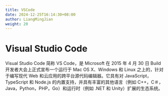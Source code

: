 ```yaml
---
title: VSCode
date: 2024-12-25T16:14:30+08:00
author: LiangMingJian
weight: 20
---
```


# Visual Studio Code

Visual Studio Code 简称 VS Code，是 Microsoft 在 2015 年 4 月 30 日 Build 开发者大会上正式宣布一个运行于 Mac OS X、Windows 和 Linux 之上的，针对于编写现代 Web 和云应用的跨平台源代码编辑器。它具有对 JavaScript，TypeScript 和 Node.js 的内置支持，并具有丰富的其他语言（例如 C++，C＃，Java，Python，PHP，Go）和运行时（例如 .NET 和 Unity）扩展的生态系统。
